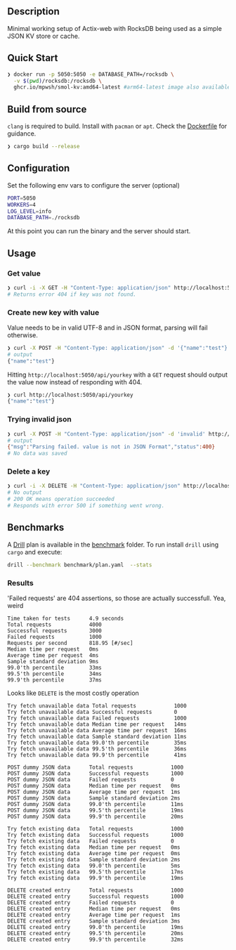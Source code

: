 ## Description
Minimal working setup of Actix-web with RocksDB being used as a simple JSON KV store or cache.

## Quick Start
```bash
❯ docker run -p 5050:5050 -e DATABASE_PATH=/rocksdb \
  -v $(pwd)/rocksdb:/rocksdb \
  ghcr.io/mpwsh/smol-kv:amd64-latest #arm64-latest image also available
```


## Build from source
`clang` is required to build.  Install with `pacman` or `apt`. Check the [Dockerfile](Dockerfile) for guidance.

```bash
❯ cargo build --release
```

## Configuration
Set the following env vars to configure the server (optional)
```bash
PORT=5050
WORKERS=4
LOG_LEVEL=info
DATABASE_PATH=./rocksdb
```

At this point you can run the binary and the server should start.

## Usage
### Get value
```bash
❯ curl -i -X GET -H "Content-Type: application/json" http://localhost:5050/api/yourkey
# Returns error 404 if key was not found.
```

### Create new key with value
Value needs to be in valid UTF-8 and in JSON format, parsing will fail otherwise.
```bash
❯ curl -X POST -H "Content-Type: application/json" -d '{"name":"test"}' http://localhost:5050/api/yourkey
# output
{"name":"test"}
```

Hitting `http://localhost:5050/api/yourkey` with a `GET` request should output the value now instead of responding with 404.
```bash
❯ curl http://localhost:5050/api/yourkey
{"name":"test"}
```


### Trying invalid json
```bash
❯ curl -X POST -H "Content-Type: application/json" -d 'invalid' http://localhost:5050/api/wontwork
# output
{"msg":"Parsing failed. value is not in JSON Format","status":400}
# No data was saved
```


### Delete a key
```bash
❯ curl -i -X DELETE -H "Content-Type: application/json" http://localhost:5050/api/yourkey
# No output
# 200 OK means operation succeeded
# Responds with error 500 if something went wrong.
```


## Benchmarks
A [Drill](https://github.com/fcsonline/drill) plan is available in the [benchmark](benchmark) folder.
To run install `drill` using `cargo` and execute:
```bash
drill --benchmark benchmark/plan.yaml  --stats
```


### Results
'Failed requests' are 404 assertions, so those are actually successfull. Yea, weird
```text
Time taken for tests      4.9 seconds
Total requests            4000
Successful requests       3000
Failed requests           1000
Requests per second       818.95 [#/sec]
Median time per request   0ms
Average time per request  4ms
Sample standard deviation 9ms
99.0'th percentile        33ms
99.5'th percentile        34ms
99.9'th percentile        37ms
```


Looks like `DELETE` is the most costly operation

```text
Try fetch unavailable data Total requests            1000
Try fetch unavailable data Successful requests       0
Try fetch unavailable data Failed requests           1000
Try fetch unavailable data Median time per request   14ms
Try fetch unavailable data Average time per request  16ms
Try fetch unavailable data Sample standard deviation 11ms
Try fetch unavailable data 99.0'th percentile        35ms
Try fetch unavailable data 99.5'th percentile        36ms
Try fetch unavailable data 99.9'th percentile        41ms

POST dummy JSON data      Total requests            1000
POST dummy JSON data      Successful requests       1000
POST dummy JSON data      Failed requests           0
POST dummy JSON data      Median time per request   0ms
POST dummy JSON data      Average time per request  1ms
POST dummy JSON data      Sample standard deviation 2ms
POST dummy JSON data      99.0'th percentile        11ms
POST dummy JSON data      99.5'th percentile        19ms
POST dummy JSON data      99.9'th percentile        20ms

Try fetch existing data   Total requests            1000
Try fetch existing data   Successful requests       1000
Try fetch existing data   Failed requests           0
Try fetch existing data   Median time per request   0ms
Try fetch existing data   Average time per request  0ms
Try fetch existing data   Sample standard deviation 2ms
Try fetch existing data   99.0'th percentile        5ms
Try fetch existing data   99.5'th percentile        17ms
Try fetch existing data   99.9'th percentile        19ms

DELETE created entry      Total requests            1000
DELETE created entry      Successful requests       1000
DELETE created entry      Failed requests           0
DELETE created entry      Median time per request   0ms
DELETE created entry      Average time per request  1ms
DELETE created entry      Sample standard deviation 3ms
DELETE created entry      99.0'th percentile        19ms
DELETE created entry      99.5'th percentile        20ms
DELETE created entry      99.9'th percentile        32ms
```

